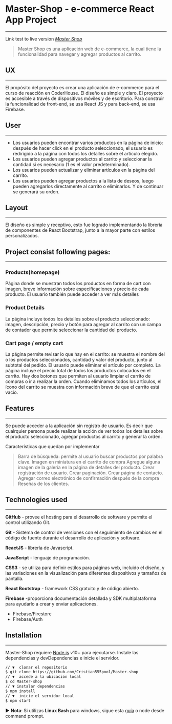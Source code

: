 # Master-Shop - **e-commerce** React App Project
_____

Link test to live version _[Master Shop]()_
>Master Shop es una aplicación web de e-commerce, la cual tiene la funcionalidad para navegar y agregar productos al carrito. 

## UX 
----------
El propósito del proyecto es crear una aplicación de e-commerce para el curso de reacción en CoderHouse. El diseño es simple y claro. El proyecto es accesible a través de dispositivos móviles y de escritorio. Para construir la funcionalidad de front-end, se usa React JS y para back-end, se usa Firebase.

## User
___________

- Los usuarios pueden encontrar varios productos en la página de inicio: después de hacer click en el producto seleccionado, el usuario es redirigido a la página con todos los detalles sobre el artículo elegido.
- Los usuarios pueden agregar productos al carrito y seleccionar la cantidad si es necesario (1 es el valor predeterminado).
- Los usuarios pueden actualizar y eliminar artículos en la página del carrito.
- Los usuarios pueden agregar productos a la lista de deseos, luego pueden agregarlos directamente al carrito o eliminarlos. Y de continuar se generará su orden.

## Layout 
_______
El diseño es simple y receptivo, esto fue logrado implementando la librería de componentes de React Bootstrap, junto a la mayor parte con estilos personalizados.

## Project consist following pages:
______
### Products(homepage)
Página donde se muestran todos los productos en forma de cart con imagen, breve información sobre especificaciones y precio de cada producto. El usuario también puede acceder a ver más detalles

### Product Details
La página incluye todos los detalles sobre el producto seleccionado: imagen, descripción, precio y botón para agregar al carrito con un campo de contador que permite seleccionar la cantidad del producto.

### Cart page / empty cart
La página permite revisar lo que hay en el carrito: se muestra el nombre del o los productos seleccionados, cantidad y valor del producto, junto al subtotal del pedido. 
El usuario puede eliminar el artículo por completo. La página incluye el precio total de todos los productos colocados en el carrito. Hay dos botones que permiten al usuario limpiar el carrito de compras o ir a realizar la orden. Cuando eliminamos todos los artículos, el ícono del carrito se muestra con información breve de que el carrito está vacío.

## Features
_________
Se puede acceder a la aplicación sin registro de usuario. Es decir que cualrquier persona puede realizar la acción de ver todos los detalles sobre el producto seleccionado, agregar productos al carrito y generar la orden. 

Características que quedan por implementar

> Barra de búsqueda: permite al usuario buscar productos por palabra clave.
Imagen en miniatura en el carrito de compra 
Agregue alguna imagen de la galería en la página de detalles del producto.
Crear registración de usuario.
Crear paginación.
Crear página de contacto.
Agregar correo electrónico de confirmación después de la compra
Reseñas de los clientes.

## Technologies used
______
**GitHub** - provee el hosting para el desarrollo de software y permite el control utilizando Git.

**Git** - Sistema de control de versiones con el seguimiento de cambios en el código de fuente durante el desarrollo de aplicación y software.

**ReactJS** - librería de Javascript.

**JavaScript** - lenguaje de programación.

**CSS3** - se utiliza para definir estilos para páginas web, incluido el diseño, y las variaciones en la visualización para diferentes dispositivos y tamaños de pantalla.

**React Bootstrap** - framework CSS gratuito y de código abierto. 

**Firebase** -proporciona documentación detallada y SDK multiplataforma para ayudarlo a crear y enviar aplicaciones.
- Firebase/Firestore
- Firebase/Auth



## Installation
_______________
Master-Shop requiere [Node.js](https://nodejs.org/) v10+ para ejecutarse.
Instale las dependencias y devDependencias e inicie el servidor.

```sh 
// ▼  clonar el repositorio 
$ git clone https://github.com/Cristian555pool/Master-shop
// ▼  accede a la ubicación local
$ cd Master-shop
// ▼ instalar dependencias
$ npm install
// ▼  inicie el servidor local
$ npm start
```

► **Nota**: 
Si utilizas **Linux Bash** para windows, sigue esta [guía](https://www.howtogeek.com/261575/how-to-run-graphical-linux-desktop-applications-from-windows-10s-bash-shell/) o node desde command prompt.
